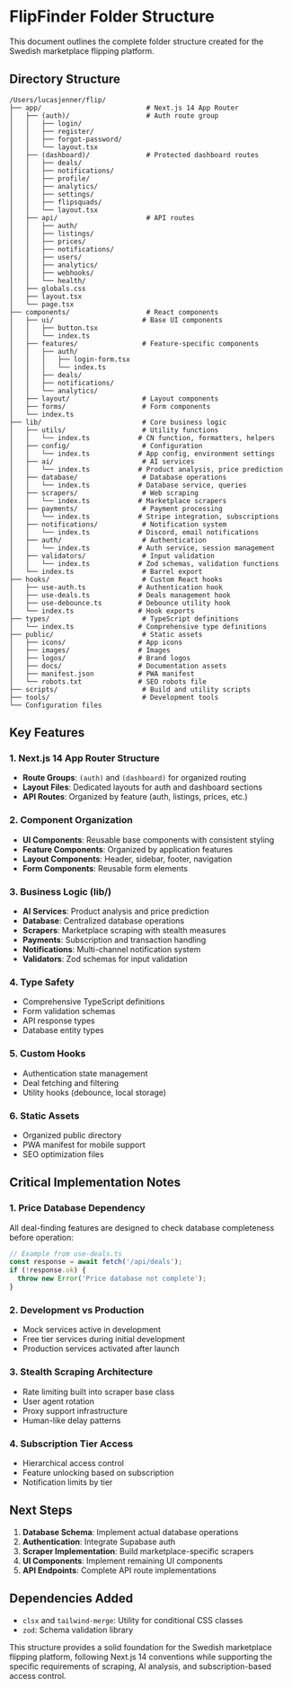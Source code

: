 # FlipFinder Folder Structure

This document outlines the complete folder structure created for the Swedish marketplace flipping platform.

## Directory Structure

```
/Users/lucasjenner/flip/
├── app/                          # Next.js 14 App Router
│   ├── (auth)/                   # Auth route group
│   │   ├── login/
│   │   ├── register/
│   │   ├── forgot-password/
│   │   └── layout.tsx
│   ├── (dashboard)/              # Protected dashboard routes
│   │   ├── deals/
│   │   ├── notifications/
│   │   ├── profile/
│   │   ├── analytics/
│   │   ├── settings/
│   │   ├── flipsquads/
│   │   └── layout.tsx
│   ├── api/                      # API routes
│   │   ├── auth/
│   │   ├── listings/
│   │   ├── prices/
│   │   ├── notifications/
│   │   ├── users/
│   │   ├── analytics/
│   │   ├── webhooks/
│   │   └── health/
│   ├── globals.css
│   ├── layout.tsx
│   └── page.tsx
├── components/                   # React components
│   ├── ui/                      # Base UI components
│   │   ├── button.tsx
│   │   └── index.ts
│   ├── features/                # Feature-specific components
│   │   ├── auth/
│   │   │   ├── login-form.tsx
│   │   │   └── index.ts
│   │   ├── deals/
│   │   ├── notifications/
│   │   └── analytics/
│   ├── layout/                  # Layout components
│   ├── forms/                   # Form components
│   └── index.ts
├── lib/                         # Core business logic
│   ├── utils/                   # Utility functions
│   │   └── index.ts            # CN function, formatters, helpers
│   ├── config/                  # Configuration
│   │   └── index.ts            # App config, environment settings
│   ├── ai/                      # AI services
│   │   └── index.ts            # Product analysis, price prediction
│   ├── database/                # Database operations
│   │   └── index.ts            # Database service, queries
│   ├── scrapers/                # Web scraping
│   │   └── index.ts            # Marketplace scrapers
│   ├── payments/                # Payment processing
│   │   └── index.ts            # Stripe integration, subscriptions
│   ├── notifications/           # Notification system
│   │   └── index.ts            # Discord, email notifications
│   ├── auth/                    # Authentication
│   │   └── index.ts            # Auth service, session management
│   ├── validators/              # Input validation
│   │   └── index.ts            # Zod schemas, validation functions
│   └── index.ts                 # Barrel export
├── hooks/                       # Custom React hooks
│   ├── use-auth.ts             # Authentication hook
│   ├── use-deals.ts            # Deals management hook
│   ├── use-debounce.ts         # Debounce utility hook
│   └── index.ts                # Hook exports
├── types/                       # TypeScript definitions
│   └── index.ts                # Comprehensive type definitions
├── public/                      # Static assets
│   ├── icons/                  # App icons
│   ├── images/                 # Images
│   ├── logos/                  # Brand logos
│   ├── docs/                   # Documentation assets
│   ├── manifest.json           # PWA manifest
│   └── robots.txt              # SEO robots file
├── scripts/                     # Build and utility scripts
├── tools/                       # Development tools
└── Configuration files
```

## Key Features

### 1. Next.js 14 App Router Structure
- **Route Groups**: `(auth)` and `(dashboard)` for organized routing
- **Layout Files**: Dedicated layouts for auth and dashboard sections
- **API Routes**: Organized by feature (auth, listings, prices, etc.)

### 2. Component Organization
- **UI Components**: Reusable base components with consistent styling
- **Feature Components**: Organized by application features
- **Layout Components**: Header, sidebar, footer, navigation
- **Form Components**: Reusable form elements

### 3. Business Logic (lib/)
- **AI Services**: Product analysis and price prediction
- **Database**: Centralized database operations
- **Scrapers**: Marketplace scraping with stealth measures
- **Payments**: Subscription and transaction handling
- **Notifications**: Multi-channel notification system
- **Validators**: Zod schemas for input validation

### 4. Type Safety
- Comprehensive TypeScript definitions
- Form validation schemas
- API response types
- Database entity types

### 5. Custom Hooks
- Authentication state management
- Deal fetching and filtering
- Utility hooks (debounce, local storage)

### 6. Static Assets
- Organized public directory
- PWA manifest for mobile support
- SEO optimization files

## Critical Implementation Notes

### 1. Price Database Dependency
All deal-finding features are designed to check database completeness before operation:
```typescript
// Example from use-deals.ts
const response = await fetch('/api/deals');
if (!response.ok) {
  throw new Error('Price database not complete');
}
```

### 2. Development vs Production
- Mock services active in development
- Free tier services during initial development
- Production services activated after launch

### 3. Stealth Scraping Architecture
- Rate limiting built into scraper base class
- User agent rotation
- Proxy support infrastructure
- Human-like delay patterns

### 4. Subscription Tier Access
- Hierarchical access control
- Feature unlocking based on subscription
- Notification limits by tier

## Next Steps

1. **Database Schema**: Implement actual database operations
2. **Authentication**: Integrate Supabase auth
3. **Scraper Implementation**: Build marketplace-specific scrapers
4. **UI Components**: Implement remaining UI components
5. **API Endpoints**: Complete API route implementations

## Dependencies Added

- `clsx` and `tailwind-merge`: Utility for conditional CSS classes
- `zod`: Schema validation library

This structure provides a solid foundation for the Swedish marketplace flipping platform, following Next.js 14 conventions while supporting the specific requirements of scraping, AI analysis, and subscription-based access control.